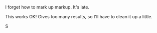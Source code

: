 I forget how to mark up markup.  It's late.

This works OK!  Gives too many results, so I'll have to clean it up a little.

S